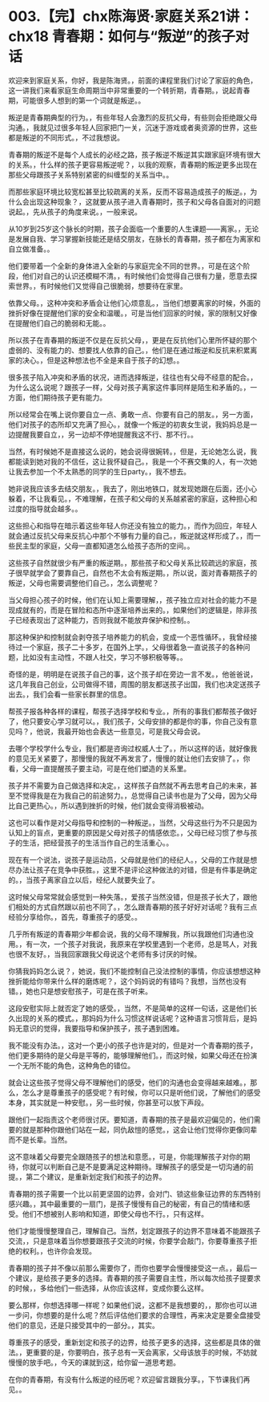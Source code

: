 # 003.【完】chx陈海贤·家庭关系21讲：chx18 青春期：如何与“叛逆”的孩子对话

欢迎来到家庭关系，你好，我是陈海贤。，前面的课程里我们讨论了家庭的角色，这一讲我们来看家庭生命周期当中非常重要的一个转折期，青春期。，说起青春期，可能很多人想到的第一个词就是叛逆。。

叛逆是青春期典型的行为。，有些年轻人会激烈的反抗父母，有些则会拒绝跟父母沟通。，我就见过很多年轻人回家把门一关，沉迷于游戏或者奥资源的世界，这些都是叛逆的不同形式。，不过我想说。

青春期的叛逆不是每个人成长的必经之路，孩子叛逆不叛逆其实跟家庭环境有很大的关系。，什么样的孩子更容易叛逆呢？，以我的观察，青春期的叛逆更多出现在那些父母跟孩子关系特别紧密的纠缠型的关系当中。。

而那些家庭环境比较宽松甚至比较疏离的关系，反而不容易造成孩子的叛逆。，为什么会出现这种现象？，这就要从孩子进入青春期时，孩子和父母各自面对的问题说起。，先从孩子的角度来说。，一般来说。

从10岁到25岁这个脉长的时期，孩子会面临一个重要的人生课题——离家。，无论是发展自我、学习掌握新技能还是结交朋友，在脉长的青春期，孩子都在为离家和自立做准备。。

他们要带着一个全新的身体进入全新的与家庭完全不同的世界。，可是在这个阶段，他们对自己的认识还模糊不清。，有时候他们会觉得自己很有力量，愿意去探索世界。，有时候他们又觉得自己很脆弱，想要待在家里。

依靠父母。，这种冲突和矛盾会让他们心烦意乱。，当他们想要离家的时候，外面的挫折好像在提醒他们家的安全和温暖。，可是当他们回家的时候，家的限制又好像在提醒他们自己的脆弱和无能。。

所以孩子在青春期的叛逆不仅是在反抗父母，，更是在反抗他们心里所怀疑的那个虚弱的、没有能力的、想要找人依靠的自己。，他们是在通过叛逆和反抗来积累离家的决心。，但是这种想法也不全是来自于孩子的幻想。。

很多孩子陷入冲突和矛盾的状况，进而选择叛逆，往往也有父母不经意的配合。，为什么这么说呢？跟孩子一样，父母对孩子离家这件事同样是陌生和矛盾的。，一方面，他们期待孩子更有能力。

所以经常会在嘴上说你要自立一点、勇敢一点、你要有自己的朋友。，另一方面，他们对孩子的态所却又充满了担心。，就像一个叛逆的初衷女生说，我妈妈总是一边提醒我要自立，，另一边却不停地提醒我这不行、那不行。。

当然，有时候她不是直接这么说的，她会说得很婉转。，但是，无论她怎么说，我都能读到她对我的不信任，这让我怀疑自己。，我是一个不赛交集的人，有一次她让我去参加一个不太熟悉的同学的生日party。，我不想去。

她非说我应该多去结交朋友。，我去了，刚出地铁口，就发现她跟在后面，还小心躲着，不让我看见。，不难理解，在孩子和父母的关系越紧密的家庭，这种担心和过度的指导就会越多。。

这些担心和指导在暗示着这些年轻人你还没有独立的能力。，而作为回应，年轻人就会通过反抗父母来反抗心中那个不够有力量的自己。，叛逆就这样形成了。，而一些民主型的家庭，父母一直都知道怎么给孩子态所的空间。。

这些孩子自然就很少有严重的叛逆期。，那些孩子和父母关系比较疏远的家庭，孩子很早就学会了要靠自己，自然也不太会有叛逆期。，所以说，面对青春期孩子的叛逆，父母也需要调整他们自己。，怎么调整呢？

当父母担心孩子的时候，他们在认知上需要理解，，孩子独立应对社会的能力不是现成就有的，而是在冒险和态所中逐渐培养出来的。，如果他们的逻辑是，除非孩子已经表现出了这种能力，否则我就不能放弃保护和控制。。

那这种保护和控制就会剥夺孩子培养能力的机会，变成一个恶性循环。，我曾经接待过一个家庭，孩子二十多岁，在国外上学。，父母很着急一直说孩子的各种问题，比如没有主动性，不跟人社交，学习不够积极等等。。

奇怪的是，明明是在说孩子自己的事，这个孩子却在旁边一言不发。，他爸爸说，这几年我自己创业，公司做得不错，周围的朋友都送孩子出国，我们也决定送孩子出去。，我们会看一些家长群里的信息。

帮孩子报各种各样的课程，帮孩子选择学校和专业。，所有的事我们都帮孩子做好了，他只要安心学习就可以。，我们孩子，父母安排的都是你的事，你自己没有意见吗？，他说，我最开始也会表达一些意见，可是我父母会说。

去哪个学校学什么专业，我们都是咨询过权威人士了。，所以这样的话，就好像我的意见无关紧要了，那慢慢的我就不再发言了，慢慢的就让他们去安排了。，你看，父母一直提醒孩子要主动，可是在他们塑造的关系里。

孩子并不需要为自己做选择和决定。，这样孩子自然就不再去思考自己的未来，甚至不觉得我是在为我自己的前途努力。，总觉得自己读书也是为了父母，因为父母比自己更热心。，所以遇到挫折的时候，他们就会变得消极被动。

这也可以看作是对父母指导和控制的一种叛逆。，当然，父母这些行为不只是因为认知上的盲点，更重要的原因是父母对孩子的情感依恋。，父母已经习惯了参与孩子的生活，把经营孩子的生活当作自己的生活重心。。

现在有一个说法，说孩子是运动员，父母就是他们的经纪人。，父母的工作就是想尽办法让孩子在竞争中获胜。，这里不是评论这种做法的对错，但是有件事是确定的。，当孩子离家自立以后，经纪人就要失业了。

这时候父母常常就会感觉到一种失落。，爱孩子当然没错，但是孩子长大了，跟他们相处的方式自然跟以前也不同了。，怎么跟青春期的孩子好好对话呢？我有三点经验分享给你。，首先，尊重孩子的感受。。

几乎所有叛逆的青春期少年都会说，我的父母不理解我，所以我跟他们沟通也没用。，有一次，一个孩子对我说，我原来在学校里遇到一个老师，总是骂人，对我也很不友好。，当我回家跟我父母说这个老师有多讨厌的时候。

你猜我妈妈怎么说？，她说，我们不能控制自己没法控制的事情，你应该想想这种挫折能给你带来什么样的磨炼呢？，这个妈妈说的有错吗？我想，当然也没有错。，她也只是想安慰孩子，可是在孩子听来。

这段安慰实际上就否定了她的感受。，当然，不是简单的这样一句话，这是他们长久出现的关系的模式。，那妈妈为什么习惯这样说话呢？这种语言习惯背后，是妈妈无意识的觉得，我要指导和保护孩子，孩子遇到困难。

我不能没有办法。，这对一个更小的孩子也许是对的，但是对一个青春期的孩子，他们更多期待的是父母是平等的，能够理解他们。，而这时候，如果父母还在扮演一个无所不能的角色，这种角色的错位。

就会让这些孩子觉得父母不理解他们的感受，他们的沟通也会变得越来越难。，那么，怎么才是尊重孩子的感受呢？有时候，你可以只是听他们说，了解他们的感受本身，其实就是一种安慰。，另一些时候，你甚至可以放下声段。

跟他们一起指责这个老师很讨厌。要知道，青春期的孩子是最欢迎偏见的，他们需要的就是那种你跟他们站在一起，同仇敌愷的感觉。，这会让他们觉得你更像同辈而不是长辈。当然。

这不意味着父母要完全跟随孩子的想法和意愿。，可是，你能理解孩子对你的期待，你就可以判断自己是不是要满足这种期待。理解孩子的感受是一切沟通的前提。，第二个建议，是重新划定我们和孩子的边界。

青春期的孩子需要一个比以前更坚固的边界，会对门、锁这些象征边界的东西特别感兴趣。，其中最重要的一扇门，是孩子慢慢有自己的秘密，有自己的情绪和感受。他们不想被别人影响和知道，即使父母也不行。，只有这样。

他们才能慢慢整理自己，理解自己。当然，划定跟孩子的边界不意味着不能跟孩子交流，，只是意味着当你想要跟孩子交流的时候，你要学会敲门，你要尊重孩子拒绝的权利。，也许你会发现。

青春期的孩子并不像以前那么需要你了，而你也要学会慢慢接受这一点。，最后一个建议，是给孩子更多的选择。青春期的孩子需要自主性，所以每次给孩子提要求的时候，，多给他们一些选择，从你应该这样，变成你要么这样。

要么那样，你想选择哪一样呢？如果他们说，这都不是我想要的，，那你也可以进一步问，你想要的是什么呢？然后评估他们要求的合理性，再来决定是要全盘接受他们的意见，还是只接受其中的一部分。，其实。

尊重孩子的感受，重新划定和孩子的边界，给孩子更多的选择，这些都是具体的做法。，更重要的是，你要明白，孩子总有一天会离家，父母该放手的时候，不妨就慢慢的放手吧。，今天的课就到这，给你留一道思考题。

在你的青春期，有没有什么叛逆的经历呢？欢迎留言跟我分享。，下节课我们再见。。
